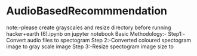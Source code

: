 # AudioBasedRecommmendation
note:-please create grayscales and resize directory before running hacker+earth (6).ipynb on jupyter notebook
Basic Methodology:-
Step1:-Convert audio files to spectogram
Step 2:-Converted coloured spectogram image to gray scale image
Step 3:-Resize spectogram image size to 
